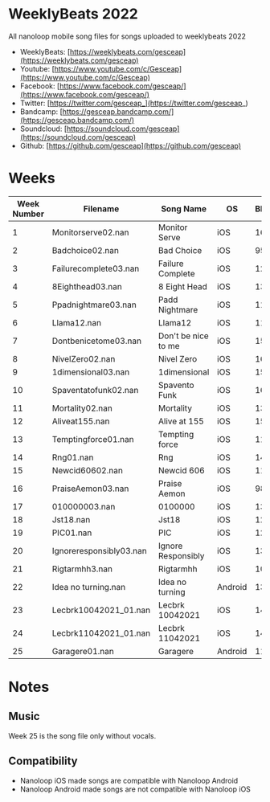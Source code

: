# WeeklyBeats 2022

All nanoloop mobile song files for songs uploaded to weeklybeats 2022

* WeeklyBeats: [https://weeklybeats.com/gesceap](https://weeklybeats.com/gesceap)
* Youtube: [https://www.youtube.com/c/Gesceap](https://www.youtube.com/c/Gesceap)
* Facebook: [https://www.facebook.com/gesceap/](https://www.facebook.com/gesceap/)
* Twitter: [https://twitter.com/gesceap_](https://twitter.com/gesceap_)
* Bandcamp: [https://gesceap.bandcamp.com/](https://gesceap.bandcamp.com/)
* Soundcloud: [https://soundcloud.com/gesceap](https://soundcloud.com/gesceap)
* Github: [https://github.com/gesceap](https://github.com/gesceap)


# Weeks

| Week Number | Filename | Song Name | OS | BPM |
|-|-|-|-|-|
| 1 | Monitorserve02.nan | Monitor Serve | iOS | 160 |
| 2 | Badchoice02.nan | Bad Choice | iOS | 95 |
| 3 | Failurecomplete03.nan | Failure Complete | iOS | 120 |
| 4 | 8Eighthead03.nan | 8 Eight Head | iOS | 135 |
| 5 | Ppadnightmare03.nan | Padd Nightmare | iOS | 116 |
| 6 | Llama12.nan | Llama12 | iOS | 112 |
| 7 | Dontbenicetome03.nan | Don't be nice to me | iOS | 155 |
| 8 | NivelZero02.nan | Nivel Zero | iOS | 163 |
| 9 | 1dimensional03.nan | 1dimensional | iOS | 150 |
| 10 | Spaventatofunk02.nan | Spavento Funk | iOS | 165 |
| 11 | Mortality02.nan | Mortality | iOS | 135 |
| 12 | Aliveat155.nan | Alive at 155 | iOS | 155 |
| 13 | Temptingforce01.nan | Tempting force | iOS | 118 |
| 14 | Rng01.nan | Rng | iOS | 144 |
| 15 | Newcid60602.nan | Newcid 606 | iOS | 116 |
| 16 | PraiseAemon03.nan | Praise Aemon | iOS | 98 |
| 17 | 010000003.nan | 0100000 | iOS | 132 |
| 18 | Jst18.nan | Jst18 | iOS | 128 |
| 19 | PIC01.nan | PIC | iOS | 120 |
| 20 | Ignoreresponsibly03.nan | Ignore Responsibly | iOS | 130 |
| 21 | Rigtarmhh3.nan | Rigtarmhh | iOS | 105 |
| 22 | Idea no turning.nan | Idea no turning | Android | 135 |
| 23 | Lecbrk10042021_01.nan | Lecbrk 10042021 | iOS | 145 |
| 24 | Lecbrk11042021_01.nan | Lecbrk 11042021 | iOS | 140 |
| 25 | Garagere01.nan | Garagere | Android | 118 |

# Notes

## Music

Week 25 is the song file only without vocals.

## Compatibility

* Nanoloop iOS made songs are compatible with Nanoloop Android
* Nanoloop Android made songs are not compatible with Nanoloop iOS
